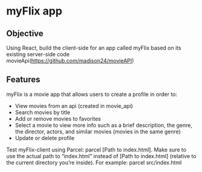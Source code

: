 # myFlix app

## Objective
Using React, build the client-side for an app called myFlix based on its
existing server-side code movieApi(https://github.com/madison24/movieAPI)

## Features 
myFlix is a movie app that allows users to create a profile in order to:

- View movies from an api (created in movie_api)
- Search movies by title
- Add or remove movies to favorites
- Select a movie to view more info such as a brief description, the genre, the director, actors, and similar movies (movies in the same genre)
- Update or delete profile





Test myFlix-client using Parcel: parcel [Path to index.html]. Make sure to use the actual path to “index.html” instead of [Path to index.html] (relative to the current directory you’re inside).
For example: parcel src/index.html
